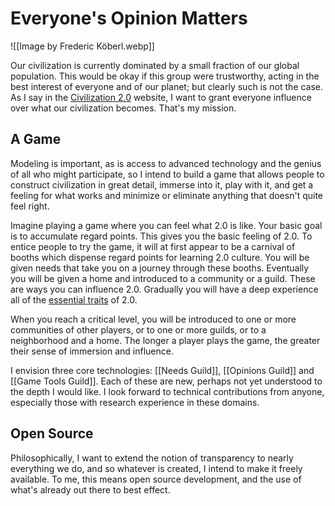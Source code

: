 # Everyone's Opinion Matters

![[Image by Frederic Köberl.webp]]

Our civilization is currently dominated by a small fraction of our global population. This would be okay if this group were trustworthy, acting in the best interest of everyone and of our planet; but clearly such is not the case. As I say in the [Civilization 2.0](https://civilization2.org) website, I want to grant everyone influence over what our civilization becomes. That's my mission.

## A Game

Modeling is important, as is access to advanced technology and the genius of all who might participate, so I intend to build a game that allows people to construct civilization in great detail, immerse into it, play with it, and get a feeling for what works and minimize or eliminate anything that doesn't quite feel right.
  
Imagine playing a game where you can feel what 2.0 is like. Your basic goal is to accumulate regard points. This gives you the basic feeling of 2.0. To entice people to try the game, it will at first appear to be a carnival of booths which dispense regard points for learning 2.0 culture. You will be given needs that take you on a journey through these booths. Eventually you will be given a home and introduced to a community or a guild. These are ways you can influence 2.0. Gradually you will have a deep experience all of the [essential traits](http://civilization2.org/goals) of 2.0.

When you reach a critical level, you will be introduced to one or more communities of other players, or to one or more guilds, or to a neighborhood and a home. The longer a player plays the game, the greater their sense of immersion and influence.

I envision three core technologies: [[Needs Guild]], [[Opinions Guild]] and [[Game Tools Guild]]. Each of these are new, perhaps not yet understood to the depth I would like. I look forward to technical contributions from anyone, especially those with research experience in these domains.

## Open Source

Philosophically, I want to extend the notion of transparency to nearly everything we do, and so whatever is created, I intend to make it freely available. To me, this means open source development, and the use of what's already out there to best effect.
